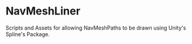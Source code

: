# NavMeshLiner
Scripts and Assets for allowing NavMeshPaths to be drawn using Unity's Spline's Package.

